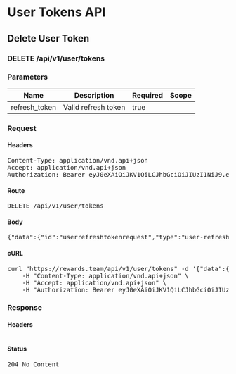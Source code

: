 # User Tokens API

## Delete User Token

### DELETE /api/v1/user/tokens

### Parameters

| Name | Description | Required | Scope |
|------|-------------|----------|-------|
| refresh_token | Valid refresh token | true |  |

### Request

#### Headers

<pre>Content-Type: application/vnd.api+json
Accept: application/vnd.api+json
Authorization: Bearer eyJ0eXAiOiJKV1QiLCJhbGciOiJIUzI1NiJ9.eyJleHAiOjE2MjczNzg1MzEsInN1YiI6MTk0MywidHlwZSI6ImFjY2VzcyIsImNsaWVudF9pZCI6IjIifQ.h3i3fqWa6XvAyvASQSs-pROC1FXU_bhdpDA7K7EZQa8</pre>

#### Route

<pre>DELETE /api/v1/user/tokens</pre>

#### Body

<pre>{"data":{"id":"userrefreshtokenrequest","type":"user-refresh-token-requests","attributes":{"refresh-token":"eyJ0eXAiOiJKV1QiLCJhbGciOiJIUzI1NiJ9.eyJleHAiOjE2MjczNzg1MzEsInN1YiI6MTk0MywidHlwZSI6InJlZnJlc2giLCJjbGllbnRfaWQiOiIyIn0.sbAWDWt87cqvcq_t6lmCASiaZX-riBb6yQToAbRQzvg"}}}</pre>

#### cURL

<pre class="request">curl &quot;https://rewards.team/api/v1/user/tokens&quot; -d &#39;{&quot;data&quot;:{&quot;id&quot;:&quot;userrefreshtokenrequest&quot;,&quot;type&quot;:&quot;user-refresh-token-requests&quot;,&quot;attributes&quot;:{&quot;refresh-token&quot;:&quot;eyJ0eXAiOiJKV1QiLCJhbGciOiJIUzI1NiJ9.eyJleHAiOjE2MjczNzg1MzEsInN1YiI6MTk0MywidHlwZSI6InJlZnJlc2giLCJjbGllbnRfaWQiOiIyIn0.sbAWDWt87cqvcq_t6lmCASiaZX-riBb6yQToAbRQzvg&quot;}}}&#39; -X DELETE \
	-H &quot;Content-Type: application/vnd.api+json&quot; \
	-H &quot;Accept: application/vnd.api+json&quot; \
	-H &quot;Authorization: Bearer eyJ0eXAiOiJKV1QiLCJhbGciOiJIUzI1NiJ9.eyJleHAiOjE2MjczNzg1MzEsInN1YiI6MTk0MywidHlwZSI6ImFjY2VzcyIsImNsaWVudF9pZCI6IjIifQ.h3i3fqWa6XvAyvASQSs-pROC1FXU_bhdpDA7K7EZQa8&quot;</pre>

### Response

#### Headers

<pre></pre>

#### Status

<pre>204 No Content</pre>

